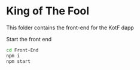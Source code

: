 # King of The Fool

This folder contains the front-end for the KotF dapp

<summary>
Start the front end 
</summary>

```sh
cd Front-End
npm i
npm start
```
